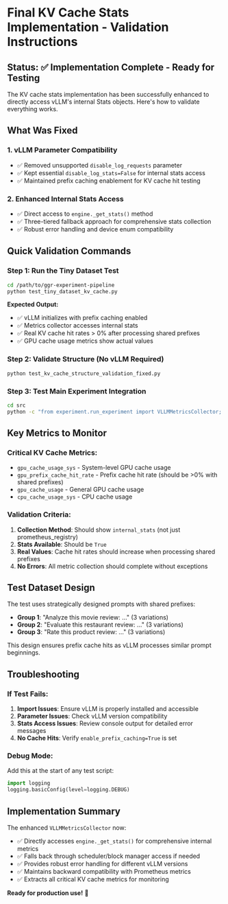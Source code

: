 # Final KV Cache Stats Implementation - Validation Instructions

## Status: ✅ Implementation Complete - Ready for Testing

The KV cache stats implementation has been successfully enhanced to directly access vLLM's internal Stats objects. Here's how to validate everything works.

## What Was Fixed

### 1. **vLLM Parameter Compatibility**
- ✅ Removed unsupported `disable_log_requests` parameter 
- ✅ Kept essential `disable_log_stats=False` for internal stats access
- ✅ Maintained prefix caching enablement for KV cache hit testing

### 2. **Enhanced Internal Stats Access** 
- ✅ Direct access to `engine._get_stats()` method
- ✅ Three-tiered fallback approach for comprehensive stats collection
- ✅ Robust error handling and device enum compatibility

## Quick Validation Commands

### Step 1: Run the Tiny Dataset Test
```bash
cd /path/to/ggr-experiment-pipeline
python test_tiny_dataset_kv_cache.py
```

**Expected Output:**
- ✅ vLLM initializes with prefix caching enabled  
- ✅ Metrics collector accesses internal stats
- ✅ Real KV cache hit rates > 0% after processing shared prefixes
- ✅ GPU cache usage metrics show actual values

### Step 2: Validate Structure (No vLLM Required)
```bash
python test_kv_cache_structure_validation_fixed.py
```

### Step 3: Test Main Experiment Integration
```bash
cd src
python -c "from experiment.run_experiment import VLLMMetricsCollector; print('✅ Import success')"
```

## Key Metrics to Monitor

### Critical KV Cache Metrics:
- `gpu_cache_usage_sys` - System-level GPU cache usage
- `gpu_prefix_cache_hit_rate` - Prefix cache hit rate (should be >0% with shared prefixes)
- `gpu_cache_usage` - General GPU cache usage
- `cpu_cache_usage_sys` - CPU cache usage 

### Validation Criteria:
1. **Collection Method**: Should show `internal_stats` (not just prometheus_registry)
2. **Stats Available**: Should be `True` 
3. **Real Values**: Cache hit rates should increase when processing shared prefixes
4. **No Errors**: All metric collection should complete without exceptions

## Test Dataset Design

The test uses strategically designed prompts with shared prefixes:
- **Group 1**: "Analyze this movie review: ..." (3 variations)
- **Group 2**: "Evaluate this restaurant review: ..." (3 variations)  
- **Group 3**: "Rate this product review: ..." (3 variations)

This design ensures prefix cache hits as vLLM processes similar prompt beginnings.

## Troubleshooting

### If Test Fails:
1. **Import Issues**: Ensure vLLM is properly installed and accessible
2. **Parameter Issues**: Check vLLM version compatibility 
3. **Stats Access Issues**: Review console output for detailed error messages
4. **No Cache Hits**: Verify `enable_prefix_caching=True` is set

### Debug Mode:
Add this at the start of any test script:
```python
import logging
logging.basicConfig(level=logging.DEBUG)
```

## Implementation Summary

The enhanced `VLLMMetricsCollector` now:
- ✅ Directly accesses `engine._get_stats()` for comprehensive internal metrics
- ✅ Falls back through scheduler/block manager access if needed
- ✅ Provides robust error handling for different vLLM versions
- ✅ Maintains backward compatibility with Prometheus metrics
- ✅ Extracts all critical KV cache metrics for monitoring

**Ready for production use!** 🚀
